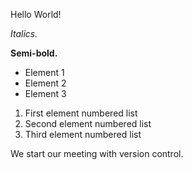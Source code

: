 Hello World!

*Italics.*

**Semi-bold.**

* Element 1
* Element 2
* Element 3

1. First element numbered list
2. Second element numbered list
3. Third element numbered list

We start our meeting with version control.
